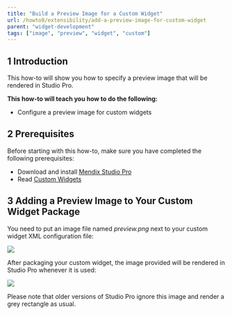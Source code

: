```yaml
---
title: "Build a Preview Image for a Custom Widget"
url: /howto8/extensibility/add-a-preview-image-for-custom-widget
parent: "widget-development"
tags: ["image", "preview", "widget", "custom"]
---
```


## 1 Introduction

This how-to will show you how to specify a preview image that will be rendered in Studio Pro.

**This how-to will teach you how to do the following:**

* Configure a preview image for custom widgets

## 2 Prerequisites

Before starting with this how-to, make sure you have completed the following prerequisites:

* Download and install [Mendix Studio Pro](https://marketplace.mendix.com/link/studiopro/)
* Read [Custom Widgets](index)

## 3 Adding a Preview Image to Your Custom Widget Package

You need to put an image file named *preview.png* next to your custom widget XML configuration file:

![](/attachments/howto8/extensibility/widget-development/add-a-preview-image-for-custom-widget/01_Folder_View.png)

After packaging your custom widget, the image provided will be rendered in Studio Pro whenever it is used:

![](/attachments/howto8/extensibility/widget-development/add-a-preview-image-for-custom-widget/02_Preview.png)

Please note that older versions of Studio Pro ignore this image and render a grey rectangle as usual.

